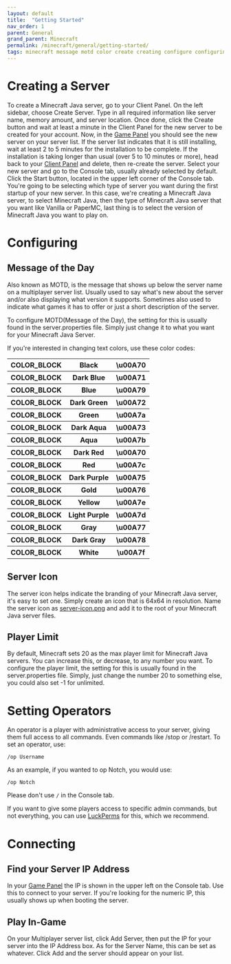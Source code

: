 ```yaml
---
layout: default
title:  "Getting Started"
nav_order: 1
parent: General
grand_parent: Minecraft
permalink: /minecraft/general/getting-started/
tags: minecraft message motd color create creating configure configuring ip address connecting server icon installing
---
```

# Creating a Server
To create a Minecraft Java server, go to your Client Panel. On the left sidebar, choose Create Server. Type in all required information like server name, memory amount, and server location. Once done, click the Create button and wait at least a minute in the Client Panel for the new server to be created for your account. Now, in the [Game Panel](https://panel.falixnodes.net/) you should see the new server on your server list. If the server list indicates that it is still installing, wait at least 2 to 5 minutes for the installation to be complete. If the installation is taking longer than usual (over 5 to 10 minutes or more), head back to your [Client Panel](https://client.falixnodes.net/) and delete, then re-create the server. Select your new server and go to the Console tab, usually already selected by default. Click the Start button, located in the upper left corner of the Console tab. You're going to be selecting which type of server you want during the first startup of your new server. In this case, we're creating a Minecraft Java server, to select Minecraft Java, then the type of Minecraft Java server that you want like Vanilla or PaperMC, last thing is to select the version of Minecraft Java you want to play on.

# Configuring
## Message of the Day
Also known as MOTD, is the message that shows up below the server name on a multiplayer server list. Usually used to say what's new about the server and/or also displaying what version it supports. Sometimes also used to indicate what games it has to offer or just a short description of the server.

To configure MOTD(Message of the Day), the setting for this is usually found in the server.properties file. Simply just change it to what you want for your Minecraft Java Server.

If you're interested in changing text colors, use these color codes:

<table>

<tbody>

<tr>

<th id="black_color">COLOR_BLOCK</th>

<th>Black</th>

<th>\u00A70</th>

</tr>

<tr>

<th id="dark_blue_color">COLOR_BLOCK</th>

<th>Dark Blue</th>

<th>\u00A71</th>

</tr>

<tr>

<th id="blue_color">COLOR_BLOCK</th>

<th>Blue</th>

<th>\u00A79</th>

</tr>

<tr>

<th id="dark_green_color">COLOR_BLOCK</th>

<th>Dark Green</th>

<th>\u00A72</th>

</tr>

<tr>

<th id="green_color">COLOR_BLOCK</th>

<th>Green</th>

<th>\u00A7a</th>

</tr>

<tr>

<th id="dark_aqua_color">COLOR_BLOCK</th>

<th>Dark Aqua</th>

<th>\u00A73</th>

</tr>

<tr>

<th id="aqua_color">COLOR_BLOCK</th>

<th>Aqua</th>

<th>\u00A7b</th>

</tr>

<tr>

<th id="dark_red_color">COLOR_BLOCK</th>

<th>Dark Red</th>

<th>\u00A70</th>

</tr>

<tr>

<th id="red_color">COLOR_BLOCK</th>

<th>Red</th>

<th>\u00A7c</th>

</tr>

<tr>

<th id="dark_purple_color">COLOR_BLOCK</th>

<th>Dark Purple</th>

<th>\u00A75</th>

</tr>

<tr>

<th id="gold_color">COLOR_BLOCK</th>

<th>Gold</th>

<th>\u00A76</th>

</tr>

<tr>

<th id="yellow_color">COLOR_BLOCK</th>

<th>Yellow</th>

<th>\u00A7e</th>

</tr>

<tr>

<th id="light_purple_color">COLOR_BLOCK</th>

<th>Light Purple</th>

<th>\u00A7d</th>

</tr>

<tr>

<th id="gray_color">COLOR_BLOCK</th>

<th>Gray</th>

<th>\u00A77</th>

</tr>

<tr>

<th id="dark_gray_color">COLOR_BLOCK</th>

<th>Dark Gray</th>

<th>\u00A78</th>

</tr>

<tr>

<th id="white_color">COLOR_BLOCK</th>

<th>White</th>

<th>\u00A7f</th>

</tr>

</tbody>

</table>

## Server Icon
The server icon helps indicate the branding of your Minecraft Java server, it's easy to set one. Simply create an icon that is 64x64 in resolution. Name the server icon as <u>server-icon.png</u> and add it to the root of your Minecraft Java server files.

## Player Limit

By default, Minecraft sets 20 as the max player limit for Minecraft Java servers. You can increase this, or decrease, to any number you want. To configure the player limit, the setting for this is usually found in the server.properties file. Simply, just change the number 20 to something else, you could also set -1 for unlimited.

# Setting Operators
An operator is a player with administrative access to your server, giving them full access to all commands. Even commands like /stop or /restart.
To set an operator, use:

```
/op Username
```

As an example, if you wanted to op Notch, you would use:

```
/op Notch
```

Please don't use `/` in the Console tab.

If you want to give some players access to specific admin commands, but not everything, you can use [LuckPerms](https://luckperms.net/) for this, which we recommend.

# Connecting
## Find your Server IP Address
In your [Game Panel](https://panel.falixnodes.net/) the IP is shown in the upper left on the Console tab. Use this to connect to your server.
If you're looking for the numeric IP, this usually shows up when booting the server.

## Play In-Game
On your Multiplayer server list, click Add Server, then put the IP for your server into the IP Address box. As for the Server Name, this can be set as whatever. Click Add and the server should appear on your list.